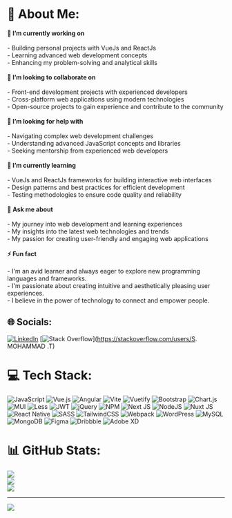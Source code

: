 # 💫 About Me:
**🔭 I’m currently working on**<br><br>- Building personal projects with VueJs and ReactJs<br>- Learning advanced web development concepts<br>- Enhancing my problem-solving and analytical skills<br><br>**👯 I’m looking to collaborate on**<br><br>- Front-end development projects with experienced developers<br>- Cross-platform web applications using modern technologies<br>- Open-source projects to gain experience and contribute to the community<br><br>**🤝 I’m looking for help with**<br><br>- Navigating complex web development challenges<br>- Understanding advanced JavaScript concepts and libraries<br>- Seeking mentorship from experienced web developers<br><br>**🌱 I’m currently learning**<br><br>- VueJs and ReactJs frameworks for building interactive web interfaces<br>- Design patterns and best practices for efficient development<br>- Testing methodologies to ensure code quality and reliability<br><br>**💬 Ask me about**<br><br>- My journey into web development and learning experiences<br>- My insights into the latest web technologies and trends<br>- My passion for creating user-friendly and engaging web applications<br><br>**⚡ Fun fact**<br><br>- I'm an avid learner and always eager to explore new programming languages and frameworks.<br>- I'm passionate about creating intuitive and aesthetically pleasing user experiences.<br>- I believe in the power of technology to connect and empower people.


## 🌐 Socials:
[![LinkedIn](https://img.shields.io/badge/LinkedIn-%230077B5.svg?logo=linkedin&logoColor=white)](https://linkedin.com/in/https://www.linkedin.com/in/smtofficial/) [![Stack Overflow](https://img.shields.io/badge/-Stackoverflow-FE7A16?logo=stack-overflow&logoColor=white)](https://stackoverflow.com/users/S. MOHAMMAD .T) 

# 💻 Tech Stack:
![JavaScript](https://img.shields.io/badge/javascript-%23323330.svg?style=for-the-badge&logo=javascript&logoColor=%23F7DF1E) ![Vue.js](https://img.shields.io/badge/vue.js-%2335495e.svg?style=for-the-badge&logo=vuedotjs&logoColor=%234FC08D) ![Angular](https://img.shields.io/badge/angular-%23DD0031.svg?style=for-the-badge&logo=angular&logoColor=white) ![Vite](https://img.shields.io/badge/vite-%23646CFF.svg?style=for-the-badge&logo=vite&logoColor=white) ![Vuetify](https://img.shields.io/badge/Vuetify-1867C0?style=for-the-badge&logo=vuetify&logoColor=AEDDFF) ![Bootstrap](https://img.shields.io/badge/bootstrap-%238511FA.svg?style=for-the-badge&logo=bootstrap&logoColor=white) ![Chart.js](https://img.shields.io/badge/chart.js-F5788D.svg?style=for-the-badge&logo=chart.js&logoColor=white) ![MUI](https://img.shields.io/badge/MUI-%230081CB.svg?style=for-the-badge&logo=mui&logoColor=white) ![Less](https://img.shields.io/badge/less-2B4C80?style=for-the-badge&logo=less&logoColor=white) ![JWT](https://img.shields.io/badge/JWT-black?style=for-the-badge&logo=JSON%20web%20tokens) ![jQuery](https://img.shields.io/badge/jquery-%230769AD.svg?style=for-the-badge&logo=jquery&logoColor=white) ![NPM](https://img.shields.io/badge/NPM-%23CB3837.svg?style=for-the-badge&logo=npm&logoColor=white) ![Next JS](https://img.shields.io/badge/Next-black?style=for-the-badge&logo=next.js&logoColor=white) ![NodeJS](https://img.shields.io/badge/node.js-6DA55F?style=for-the-badge&logo=node.js&logoColor=white) ![Nuxt JS](https://img.shields.io/badge/Nuxt-002E3B?style=for-the-badge&logo=nuxt.js&logoColor=#00DC82) ![React Native](https://img.shields.io/badge/react_native-%2320232a.svg?style=for-the-badge&logo=react&logoColor=%2361DAFB) ![SASS](https://img.shields.io/badge/SASS-hotpink.svg?style=for-the-badge&logo=SASS&logoColor=white) ![TailwindCSS](https://img.shields.io/badge/tailwindcss-%2338B2AC.svg?style=for-the-badge&logo=tailwind-css&logoColor=white) ![Webpack](https://img.shields.io/badge/webpack-%238DD6F9.svg?style=for-the-badge&logo=webpack&logoColor=black) ![WordPress](https://img.shields.io/badge/WordPress-%23117AC9.svg?style=for-the-badge&logo=WordPress&logoColor=white) ![MySQL](https://img.shields.io/badge/mysql-%2300000f.svg?style=for-the-badge&logo=mysql&logoColor=white) ![MongoDB](https://img.shields.io/badge/MongoDB-%234ea94b.svg?style=for-the-badge&logo=mongodb&logoColor=white) ![Figma](https://img.shields.io/badge/figma-%23F24E1E.svg?style=for-the-badge&logo=figma&logoColor=white) ![Dribbble](https://img.shields.io/badge/Dribbble-EA4C89?style=for-the-badge&logo=dribbble&logoColor=white) ![Adobe XD](https://img.shields.io/badge/Adobe%20XD-470137?style=for-the-badge&logo=Adobe%20XD&logoColor=#FF61F6)
# 📊 GitHub Stats:
![](https://github-readme-stats.vercel.app/api?username=mohammadsmt&theme=dark&hide_border=false&include_all_commits=false&count_private=false)<br/>
![](https://github-readme-streak-stats.herokuapp.com/?user=mohammadsmt&theme=dark&hide_border=false)<br/>
![](https://github-readme-stats.vercel.app/api/top-langs/?username=mohammadsmt&theme=dark&hide_border=false&include_all_commits=false&count_private=false&layout=compact)

---
[![](https://visitcount.itsvg.in/api?id=mohammadsmt&icon=0&color=0)](https://visitcount.itsvg.in)

<!-- Proudly created with GPRM ( https://gprm.itsvg.in ) -->
